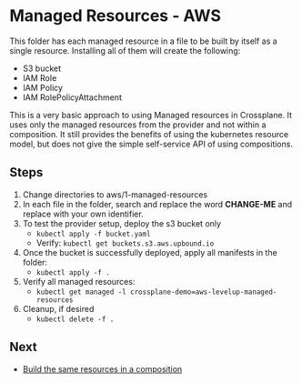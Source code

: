 # Managed Resources - AWS

This folder has each managed resource in a file to be built by itself as a single resource. Installing all of them will
create the following:

* S3 bucket
* IAM Role
* IAM Policy
* IAM RolePolicyAttachment

This is a very basic approach to using Managed resources in Crossplane. It uses only the managed resources from the
provider and not within a composition. It still provides the benefits of using the kubernetes resource model, but does not
give the simple self-service API of using compositions.

## Steps
1. Change directories to aws/1-managed-resources
2. In each file in the folder, search and replace the word **CHANGE-ME** and replace with your own identifier.
3. To test the provider setup, deploy the s3 bucket only
   * `kubectl apply -f bucket.yaml`
   * Verify: `kubectl get buckets.s3.aws.upbound.io`
4. Once the bucket is successfully deployed, apply all manifests in the folder:
   * `kubectl apply -f .`
5. Verify all managed resources: 
   * `kubectl get managed -l crossplane-demo=aws-levelup-managed-resources`
6. Cleanup, if desired
   * `kubectl delete -f .`

## Next
* [Build the same resources in a composition](../2-xrd)
